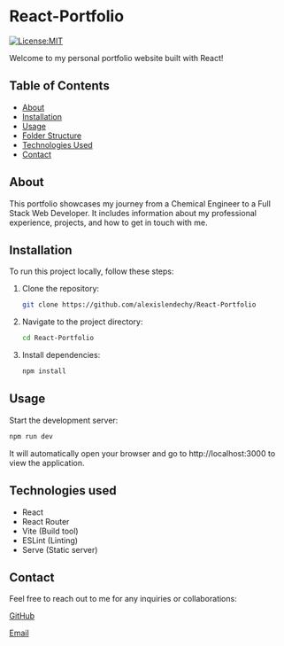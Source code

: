 # React-Portfolio

[![License:MIT](https://img.shields.io/badge/License-MIT-yellow.svg)](https://opensource.org/license/mit/)

Welcome to my personal portfolio website built with React!

## Table of Contents
- [About](#about)
- [Installation](#installation)
- [Usage](#usage)
- [Folder Structure](#folder-structure)
- [Technologies Used](#technologies-used)
- [Contact](#contact)

## About

This portfolio showcases my journey from a Chemical Engineer to a Full Stack Web Developer. It includes information about my professional experience, projects, and how to get in touch with me.

## Installation

To run this project locally, follow these steps:

1. Clone the repository:
   ```bash
   git clone https://github.com/alexislendechy/React-Portfolio
2. Navigate to the project directory:
   ```bash
   cd React-Portfolio
3. Install dependencies:
   ```bash
   npm install
## Usage
Start the development server:
   ```bash
   npm run dev
   ```
   It will automatically open your browser and go to http://localhost:3000 to view the application.

## Technologies used

* React
* React Router
* Vite (Build tool)
* ESLint (Linting)
* Serve (Static server)

## Contact
Feel free to reach out to me for any inquiries or collaborations:

[GitHub](https://www.github.com/alexislendechy)

[Email](mailto:alexislendechy@gmail.com?subject=[GitHub]%20React%20Portfolio)



   